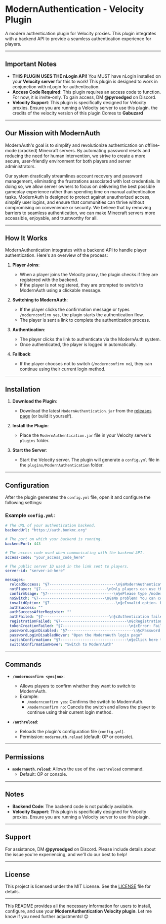 # ModernAuthentication - Velocity Plugin

A modern authentication plugin for Velocity proxies. This plugin integrates with a backend API to provide a seamless authentication experience for players.

---

## **Important Notes**

- **THIS PLUGIN USES THE nLogin API!** You MUST have nLogin installed on your **Velocity server** for this to work! This plugin is designed to work in conjunction with nLogin for authentication.
- **Access Code Required**: This plugin requires an access code to function. For now, it is invite-only. To gain access, DM **@pyroedged** on Discord.
- **Velocity Support**: This plugin is specifically designed for Velocity proxies. Ensure you are running a Velocity server to use this plugin. the credits of the velocity version of this plugin Comes to **Gabuzard**

---

## **Our Mission with ModernAuth**

ModernAuth's goal is to simplify and revolutionize authentication on offline-mode (cracked) Minecraft servers. By automating password resets and reducing the need for human intervention, we strive to create a more secure, user-friendly environment for both players and server administrators.

Our system drastically streamlines account recovery and password management, eliminating the frustrations associated with lost credentials. In doing so, we allow server owners to focus on delivering the best possible gameplay experience rather than spending time on manual authentication tasks. ModernAuth is designed to protect against unauthorized access, simplify user logins, and ensure that communities can thrive without compromising on convenience or security. We believe that by removing barriers to seamless authentication, we can make Minecraft servers more accessible, enjoyable, and trustworthy for all.

---

## **How It Works**

ModernAuthentication integrates with a backend API to handle player authentication. Here's an overview of the process:

1. **Player Joins**:
   - When a player joins the Velocity proxy, the plugin checks if they are registered with the backend.
   - If the player is not registered, they are prompted to switch to ModernAuth using a clickable message.

2. **Switching to ModernAuth**:
   - If the player clicks the confirmation message or types `/modernconfirm yes`, the plugin starts the authentication flow.
   - The player is sent a link to complete the authentication process.

3. **Authentication**:
   - The player clicks the link to authenticate via the ModernAuth system.
   - Once authenticated, the player is logged in automatically.

4. **Fallback**:
   - If the player chooses not to switch (`/modernconfirm no`), they can continue using their current login method.

---

## **Installation**

1. **Download the Plugin**:
   - Download the latest `ModernAuthentication.jar` from the [releases page](#) (or build it yourself).

2. **Install the Plugin**:
   - Place the `ModernAuthentication.jar` file in your Velocity server's `plugins` folder.

3. **Start the Server**:
   - Start the Velocity server. The plugin will generate a `config.yml` file in the `plugins/ModernAuthentication` folder.

---

## **Configuration**

After the plugin generates the `config.yml` file, open it and configure the following settings:

### Example `config.yml`:

```yaml
# The URL of your authentication backend.
backendUrl: "https://auth.bonkmc.org"

# The port on which your backend is running.
backendPort: 443

# The access code used when communicating with the backend API.
access-code: "your_access_code_here"

# The public server ID used in the link sent to players.
server-id: "server-id-here"

messages:
  reloadSuccess: "§7------------------------------\n§aModernAuthentication configuration reloaded.\n§7------------------------------"
  notPlayer: "§7------------------------------\nOnly players can use this command.\n§7------------------------------"
  confirmUsage: "§7------------------------------\n§ePlease type /modernconfirm <yes|no>\n§7------------------------------"
  noSwitch: "§7------------------------------\n§aNo problem! You can continue using your current login method.\n§7------------------------------"
  invalidOption: "§7------------------------------\n§eInvalid option. Please type /modernconfirm <yes|no>\n§7------------------------------"
  authSuccess: ""
  authSuccessAfterRegister: ""
  authFailed: "§7------------------------------\n§cAuthentication failed even after registration. Please contact a higher administrator.\n§7------------------------------"
  registrationFailed: "§7------------------------------\n§cRegistration failed. Please contact an administrator. You have not been logged in.\n§7------------------------------"
  tokenCreationFailed: "§7------------------------------\n§cError: Failed to initiate authentication. Please try again later.\n§7------------------------------"
  passwordLoginDisabled: "§7------------------------------\n§cPassword login is modified for this account.\n§aClick here to login using ModernAuth.\n§7------------------------------"
  passwordLoginDisabledHover: "Open the ModernAuth login page"
  switchConfirmation: "§7------------------------------\n§eClick here to switch to ModernAuth\n§7------------------------------"
  switchConfirmationHover: "Switch to ModernAuth"
```

---

## **Commands**

- **`/modernconfirm <yes|no>`**:
  - Allows players to confirm whether they want to switch to ModernAuth.
  - Example:
    - `/modernconfirm yes`: Confirms the switch to ModernAuth.
    - `/modernconfirm no`: Cancels the switch and allows the player to continue using their current login method.

- **`/authreload`**:
  - Reloads the plugin's configuration file (`config.yml`).
  - Permission: `modernauth.reload` (default: OP or console).

---

## **Permissions**

- **`modernauth.reload`**: Allows the use of the `/authreload` command.
  - Default: OP or console.

---

## **Notes**

- **Backend Code**: The backend code is not publicly available.
- **Velocity Support**: This plugin is specifically designed for Velocity proxies. Ensure you are running a Velocity server to use this plugin.

---

## **Support**

For assistance, DM **@pyroedged** on Discord. Please include details about the issue you're experiencing, and we'll do our best to help!

---

## **License**

This project is licensed under the MIT License. See the [LICENSE](LICENSE) file for details.

---

This README provides all the necessary information for users to install, configure, and use your **ModernAuthentication Velocity plugin**. Let me know if you need further adjustments! 😊
